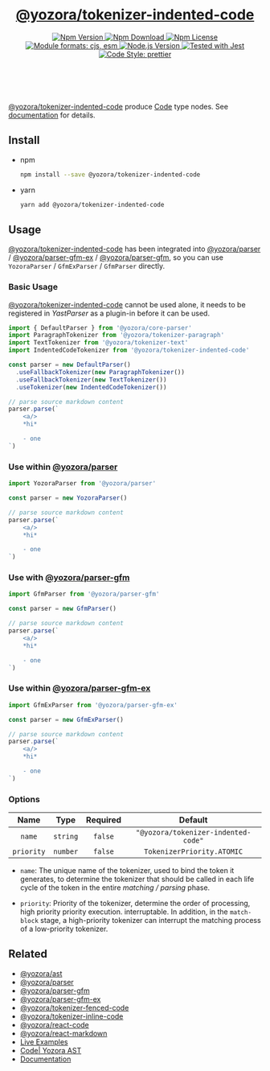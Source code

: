 <!-- :begin use tokenizer/banner -->

<header>
  <h1 align="center">
    <a href="https://github.com/yozorajs/yozora/tree/v2.2.0/tokenizers/indented-code#readme">@yozora/tokenizer-indented-code</a>
  </h1>
  <div align="center">
    <a href="https://www.npmjs.com/package/@yozora/tokenizer-indented-code">
      <img
        alt="Npm Version"
        src="https://img.shields.io/npm/v/@yozora/tokenizer-indented-code.svg"
      />
    </a>
    <a href="https://www.npmjs.com/package/@yozora/tokenizer-indented-code">
      <img
        alt="Npm Download"
        src="https://img.shields.io/npm/dm/@yozora/tokenizer-indented-code.svg"
      />
    </a>
    <a href="https://www.npmjs.com/package/@yozora/tokenizer-indented-code">
      <img
        alt="Npm License"
        src="https://img.shields.io/npm/l/@yozora/tokenizer-indented-code.svg"
      />
    </a>
    <a href="#install">
      <img
        alt="Module formats: cjs, esm"
        src="https://img.shields.io/badge/module_formats-cjs%2C%20esm-green.svg"
      />
    </a>
    <a href="https://github.com/nodejs/node">
      <img
        alt="Node.js Version"
        src="https://img.shields.io/node/v/@yozora/tokenizer-indented-code"
      />
    </a>
    <a href="https://github.com/facebook/jest">
      <img
        alt="Tested with Jest"
        src="https://img.shields.io/badge/tested_with-jest-9c465e.svg"
      />
    </a>
    <a href="https://github.com/prettier/prettier">
      <img
        alt="Code Style: prettier"
        src="https://img.shields.io/badge/code_style-prettier-ff69b4.svg?style=flat-square"
      />
    </a>
  </div>
</header>
<br/>

<!-- :end -->

[@yozora/tokenizer-indented-code] produce [Code][node-type] type nodes.
See [documentation][docpage] for details.

<!-- :begin use tokenizer/usage -->

## Install

* npm

  ```bash
  npm install --save @yozora/tokenizer-indented-code
  ```

* yarn

  ```bash
  yarn add @yozora/tokenizer-indented-code
  ```


## Usage

[@yozora/tokenizer-indented-code][] has been integrated into [@yozora/parser][] / [@yozora/parser-gfm-ex][] / [@yozora/parser-gfm][],
so you can use `YozoraParser` / `GfmExParser` / `GfmParser` directly.

### Basic Usage

[@yozora/tokenizer-indented-code][] cannot be used alone, it needs to be
registered in *YastParser* as a plugin-in before it can be used.

```typescript {4,9}
import { DefaultParser } from '@yozora/core-parser'
import ParagraphTokenizer from '@yozora/tokenizer-paragraph'
import TextTokenizer from '@yozora/tokenizer-text'
import IndentedCodeTokenizer from '@yozora/tokenizer-indented-code'

const parser = new DefaultParser()
  .useFallbackTokenizer(new ParagraphTokenizer())
  .useFallbackTokenizer(new TextTokenizer())
  .useTokenizer(new IndentedCodeTokenizer())

// parse source markdown content
parser.parse(`
    <a/>
    *hi*

    - one
`)
```

### Use within [@yozora/parser][]

```typescript
import YozoraParser from '@yozora/parser'

const parser = new YozoraParser()

// parse source markdown content
parser.parse(`
    <a/>
    *hi*

    - one
`)
```

### Use with [@yozora/parser-gfm][]

```typescript
import GfmParser from '@yozora/parser-gfm'

const parser = new GfmParser()

// parse source markdown content
parser.parse(`
    <a/>
    *hi*

    - one
`)
```

### Use within [@yozora/parser-gfm-ex][]

```typescript
import GfmExParser from '@yozora/parser-gfm-ex'

const parser = new GfmExParser()

// parse source markdown content
parser.parse(`
    <a/>
    *hi*

    - one
`)
```

### Options

Name              | Type        | Required  | Default
:----------------:|:-----------:|:---------:|:--------------:
`name`            | `string`    | `false`   | `"@yozora/tokenizer-indented-code"`
`priority`        | `number`    | `false`   | `TokenizerPriority.ATOMIC`

* `name`: The unique name of the tokenizer, used to bind the token it generates,
  to determine the tokenizer that should be called in each life cycle of the
  token in the entire *matching / parsing* phase.

* `priority`: Priority of the tokenizer, determine the order of processing,
  high priority priority execution. interruptable. In addition, in the `match-block`
  stage, a high-priority tokenizer can interrupt the matching process of a
  low-priority tokenizer.

<!-- :end -->

## Related


* [@yozora/ast][]
* [@yozora/parser][]
* [@yozora/parser-gfm][]
* [@yozora/parser-gfm-ex][]
* [@yozora/tokenizer-fenced-code][]
* [@yozora/tokenizer-inline-code][]
* [@yozora/react-code][]
* [@yozora/react-markdown][]
* [Live Examples][live-examples]
* [Code| Yozora AST][node-type]
* [Documentation][docpage]

[node-type]: http://yozora.guanghechen.com/docs/package/ast#code

<!-- :begin use tokenizer/definitions -->

[live-examples]: https://yozora.guanghechen.com/docs/package/tokenizer-indented-code#live-examples
[docpage]: https://yozora.guanghechen.com/docs/package/tokenizer-indented-code
[homepage]: https://github.com/yozorajs/yozora/tree/v2.2.0/tokenizers/indented-code#readme
[gfm-spec]: https://github.github.com/gfm
[mdast-homepage]: https://github.com/syntax-tree/mdast

[@yozora/ast]:                                https://github.com/yozorajs/yozora/tree/v2.2.0/packages/ast#readme
[@yozora/ast-util]:                           https://github.com/yozorajs/yozora/tree/v2.2.0/packages/ast-util#readme
[@yozora/character]:                          https://github.com/yozorajs/yozora/tree/v2.2.0/packages/character#readme
[@yozora/eslint-config]:                      https://github.com/yozorajs/yozora/tree/release-2.x.x/packages/eslint-config#readme
[@yozora/core-parser]:                        https://github.com/yozorajs/yozora/tree/v2.2.0/packages/core-parser#readme
[@yozora/core-tokenizer]:                     https://github.com/yozorajs/yozora/tree/v2.2.0/packages/core-tokenizer#readme
[@yozora/invariant]:                          https://github.com/yozorajs/yozora/tree/v2.2.0/packages/invariant#readme
[@yozora/jest-for-tokenizer]:                 https://github.com/yozorajs/yozora/tree/release-2.x.x/packages/jest-for-tokenizer#readme
[@yozora/parser]:                             https://github.com/yozorajs/yozora/tree/v2.2.0/packages/parser#readme
[@yozora/parser-gfm]:                         https://github.com/yozorajs/yozora/tree/v2.2.0/packages/parser-gfm#readme
[@yozora/parser-gfm-ex]:                      https://github.com/yozorajs/yozora/tree/v2.2.0/packages/parser-gfm-ex#readme
[@yozora/template-tokenizer]:                 https://github.com/yozorajs/yozora/tree/release-2.x.x/packages/template-tokenizer#readme
[@yozora/tokenizer-admonition]:               https://github.com/yozorajs/yozora/tree/v2.2.0/tokenizers/admonition#readme
[@yozora/tokenizer-autolink]:                 https://github.com/yozorajs/yozora/tree/v2.2.0/tokenizers/autolink#readme
[@yozora/tokenizer-autolink-extension]:       https://github.com/yozorajs/yozora/tree/v2.2.0/tokenizers/autolink-extension#readme
[@yozora/tokenizer-blockquote]:               https://github.com/yozorajs/yozora/tree/v2.2.0/tokenizers/blockquote#readme
[@yozora/tokenizer-break]:                    https://github.com/yozorajs/yozora/tree/v2.2.0/tokenizers/break#readme
[@yozora/tokenizer-definition]:               https://github.com/yozorajs/yozora/tree/v2.2.0/tokenizers/definition#readme
[@yozora/tokenizer-delete]:                   https://github.com/yozorajs/yozora/tree/v2.2.0/tokenizers/delete#readme
[@yozora/tokenizer-ecma-import]:              https://github.com/yozorajs/yozora/tree/v2.2.0/tokenizers/ecma-import#readme
[@yozora/tokenizer-emphasis]:                 https://github.com/yozorajs/yozora/tree/v2.2.0/tokenizers/emphasis#readme
[@yozora/tokenizer-fenced-block]:             https://github.com/yozorajs/yozora/tree/v2.2.0/tokenizers/fenced-block#readme
[@yozora/tokenizer-fenced-code]:              https://github.com/yozorajs/yozora/tree/v2.2.0/tokenizers/fenced-code#readme
[@yozora/tokenizer-footnote]:                 https://github.com/yozorajs/yozora/tree/v2.2.0/tokenizers/footnote#readme
[@yozora/tokenizer-footnote-definition]:      https://github.com/yozorajs/yozora/tree/v2.2.0/tokenizers/footnote-definition#readme
[@yozora/tokenizer-footnote-reference]:       https://github.com/yozorajs/yozora/tree/v2.2.0/tokenizers/footnote-reference#readme
[@yozora/tokenizer-heading]:                  https://github.com/yozorajs/yozora/tree/v2.2.0/tokenizers/heading#readme
[@yozora/tokenizer-html-block]:               https://github.com/yozorajs/yozora/tree/v2.2.0/tokenizers/html-block#readme
[@yozora/tokenizer-html-inline]:              https://github.com/yozorajs/yozora/tree/v2.2.0/tokenizers/html-inline#readme
[@yozora/tokenizer-image]:                    https://github.com/yozorajs/yozora/tree/v2.2.0/tokenizers/image#readme
[@yozora/tokenizer-image-reference]:          https://github.com/yozorajs/yozora/tree/v2.2.0/tokenizers/image-reference#readme
[@yozora/tokenizer-indented-code]:            https://github.com/yozorajs/yozora/tree/v2.2.0/tokenizers/indented-code#readme
[@yozora/tokenizer-inline-code]:              https://github.com/yozorajs/yozora/tree/v2.2.0/tokenizers/inline-code#readme
[@yozora/tokenizer-inline-math]:              https://github.com/yozorajs/yozora/tree/v2.2.0/tokenizers/inline-math#readme
[@yozora/tokenizer-link]:                     https://github.com/yozorajs/yozora/tree/v2.2.0/tokenizers/link#readme
[@yozora/tokenizer-link-reference]:           https://github.com/yozorajs/yozora/tree/v2.2.0/tokenizers/link-reference#readme
[@yozora/tokenizer-list]:                     https://github.com/yozorajs/yozora/tree/v2.2.0/tokenizers/list#readme
[@yozora/tokenizer-math]:                     https://github.com/yozorajs/yozora/tree/v2.2.0/tokenizers/math#readme
[@yozora/tokenizer-paragraph]:                https://github.com/yozorajs/yozora/tree/v2.2.0/tokenizers/paragraph#readme
[@yozora/tokenizer-setext-heading]:           https://github.com/yozorajs/yozora/tree/v2.2.0/tokenizers/setext-heading#readme
[@yozora/tokenizer-table]:                    https://github.com/yozorajs/yozora/tree/v2.2.0/tokenizers/table#readme
[@yozora/tokenizer-text]:                     https://github.com/yozorajs/yozora/tree/v2.2.0/tokenizers/text#readme
[@yozora/tokenizer-thematic-break]:           https://github.com/yozorajs/yozora/tree/v2.2.0/tokenizers/thematic-break#readme

[@yozora/react-admonition]:                   https://github.com/yozorajs/yozora-react/tree/main/packages/admonition#readme
[@yozora/react-blockquote]:                   https://github.com/yozorajs/yozora-react/tree/main/packages/blockquote#readme
[@yozora/react-break]:                        https://github.com/yozorajs/yozora-react/tree/main/packages/break#readme
[@yozora/react-delete]:                       https://github.com/yozorajs/yozora-react/tree/main/packages/delete#readme
[@yozora/react-emphasis]:                     https://github.com/yozorajs/yozora-react/tree/main/packages/emphasis#readme
[@yozora/react-code]:                         https://github.com/yozorajs/yozora-react/tree/main/packages/code#readme
[@yozora/react-code-live]:                    https://github.com/yozorajs/yozora-react/tree/main/packages/code-live#readme
[@yozora/react-footnote-definitions]:         https://github.com/yozorajs/yozora-react/tree/main/packages/footnote-definitions#readme
[@yozora/react-footnote-reference]:           https://github.com/yozorajs/yozora-react/tree/main/packages/footnote-reference#readme
[@yozora/react-heading]:                      https://github.com/yozorajs/yozora-react/tree/main/packages/heading#readme
[@yozora/react-image]:                        https://github.com/yozorajs/yozora-react/tree/main/packages/image#readme
[@yozora/react-inline-code]:                  https://github.com/yozorajs/yozora-react/tree/main/packages/inline-code#readme
[@yozora/react-inline-math]:                  https://github.com/yozorajs/yozora-react/tree/main/packages/inline-math#readme
[@yozora/react-link]:                         https://github.com/yozorajs/yozora-react/tree/main/packages/link#readme
[@yozora/react-list]:                         https://github.com/yozorajs/yozora-react/tree/main/packages/list#readme
[@yozora/react-list-item]:                    https://github.com/yozorajs/yozora-react/tree/main/packages/list-item#readme
[@yozora/react-markdown]:                     https://github.com/yozorajs/yozora-react/tree/main/packages/markdown#readme
[@yozora/react-math]:                         https://github.com/yozorajs/yozora-react/tree/main/packages/math#readme
[@yozora/react-paragraph]:                    https://github.com/yozorajs/yozora-react/tree/main/packages/paragraph#readme
[@yozora/react-strong]:                       https://github.com/yozorajs/yozora-react/tree/main/packages/strong#readme
[@yozora/react-table]:                        https://github.com/yozorajs/yozora-react/tree/main/packages/table#readme
[@yozora/react-text]:                         https://github.com/yozorajs/yozora-react/tree/main/packages/text#readme
[@yozora/react-thematic-break]:               https://github.com/yozorajs/yozora-react/tree/main/packages/thematic-break#readme

[doc-live-examples/gfm]:                      https://yozora.guanghechen.com/docs/example/gfm
[doc-@yozora/ast]:                            https://yozora.guanghechen.com/docs/package/ast
[doc-@yozora/ast-util]:                       https://yozora.guanghechen.com/docs/package/ast-util
[doc-@yozora/core-parser]:                    https://yozora.guanghechen.com/docs/package/core-parser
[doc-@yozora/core-tokenizer]:                 https://yozora.guanghechen.com/docs/package/core-tokenizer
[doc-@yozora/parser]:                         https://yozora.guanghechen.com/docs/package/parser
[doc-@yozora/parser-gfm]:                     https://yozora.guanghechen.com/docs/package/parser-gfm
[doc-@yozora/parser-gfm-ex]:                  https://yozora.guanghechen.com/docs/package/parser-gfm-ex
[doc-@yozora/tokenizer-admonition]:           https://yozora.guanghechen.com/docs/package/tokenizer-admonition
[doc-@yozora/tokenizer-autolink]:             https://yozora.guanghechen.com/docs/package/tokenizer-autolink
[doc-@yozora/tokenizer-autolink-extension]:   https://yozora.guanghechen.com/docs/package/tokenizer-autolink-extension
[doc-@yozora/tokenizer-blockquote]:           https://yozora.guanghechen.com/docs/package/tokenizer-blockquote
[doc-@yozora/tokenizer-break]:                https://yozora.guanghechen.com/docs/package/tokenizer-break
[doc-@yozora/tokenizer-delete]:               https://yozora.guanghechen.com/docs/package/tokenizer-delete
[doc-@yozora/tokenizer-emphasis]:             https://yozora.guanghechen.com/docs/package/tokenizer-emphasis
[doc-@yozora/tokenizer-fenced-code]:          https://yozora.guanghechen.com/docs/package/tokenizer-fenced-code
[doc-@yozora/tokenizer-heading]:              https://yozora.guanghechen.com/docs/package/tokenizer-heading
[doc-@yozora/tokenizer-html-block]:           https://yozora.guanghechen.com/docs/package/tokenizer-html-block
[doc-@yozora/tokenizer-html-inline]:          https://yozora.guanghechen.com/docs/package/tokenizer-html-inline
[doc-@yozora/tokenizer-image]:                https://yozora.guanghechen.com/docs/package/tokenizer-image
[doc-@yozora/tokenizer-image-reference]:      https://yozora.guanghechen.com/docs/package/tokenizer-image-reference
[doc-@yozora/tokenizer-indented-code]:        https://yozora.guanghechen.com/docs/package/tokenizer-indented-code
[doc-@yozora/tokenizer-inline-code]:          https://yozora.guanghechen.com/docs/package/tokenizer-inline-code
[doc-@yozora/tokenizer-inline-math]:          https://yozora.guanghechen.com/docs/package/tokenizer-inline-math
[doc-@yozora/tokenizer-link]:                 https://yozora.guanghechen.com/docs/package/tokenizer-link
[doc-@yozora/tokenizer-definition]:           https://yozora.guanghechen.com/docs/package/tokenizer-definition
[doc-@yozora/tokenizer-link-reference]:       https://yozora.guanghechen.com/docs/package/tokenizer-link-reference
[doc-@yozora/tokenizer-list]:                 https://yozora.guanghechen.com/docs/package/tokenizer-list
[doc-@yozora/tokenizer-math]:                 https://yozora.guanghechen.com/docs/package/tokenizer-math
[doc-@yozora/tokenizer-paragraph]:            https://yozora.guanghechen.com/docs/package/tokenizer-paragraph
[doc-@yozora/tokenizer-setext-heading]:       https://yozora.guanghechen.com/docs/package/tokenizer-setext-heading
[doc-@yozora/tokenizer-table]:                https://yozora.guanghechen.com/docs/package/tokenizer-table
[doc-@yozora/tokenizer-text]:                 https://yozora.guanghechen.com/docs/package/tokenizer-text
[doc-@yozora/tokenizer-thematic-break]:       https://yozora.guanghechen.com/docs/package/tokenizer-thematic-break
[doc-@yozora/jest-for-tokenizer]:             https://yozora.guanghechen.com/docs/package/jest-for-tokenizer
[doc-@yozora/parser-gfm]:                     https://yozora.guanghechen.com/docs/package/parser-gfm

[gfm-atx-heading]:                            https://github.github.com/gfm/#atx-heading
[gfm-autolink]:                               https://github.github.com/gfm/#autolinks
[gfm-autolink-extension]:                     https://github.github.com/gfm/#autolinks-extension-
[gfm-blockquote]:                             https://github.github.com/gfm/#block-quotes
[gfm-bullet-list]:                            https://github.github.com/gfm/#bullet-list
[gfm-delete]:                                 https://github.github.com/gfm/#strikethrough-extension-
[gfm-emphasis]:                               https://github.github.com/gfm/#can-open-emphasis
[gfm-fenced-code]:                            https://github.github.com/gfm/#fenced-code-block
[gfm-hard-line-break]:                        https://github.github.com/gfm/#hard-line-break
[gfm-html-block]:                             https://github.github.com/gfm/#html-block
[gfm-html-inline]:                            https://github.github.com/gfm/#raw-html
[gfm-image]:                                  https://github.github.com/gfm/#images
[gfm-image-reference]:                        https://github.github.com/gfm/#example-590
[gfm-indented-code]:                          https://github.github.com/gfm/#indented-code-block
[gfm-inline-code]:                            https://github.github.com/gfm/#code-span
[gfm-link]:                                   https://github.github.com/gfm/#inline-link
[gfm-definition]:                             https://github.github.com/gfm/#link-reference-definition
[gfm-link-reference]:                         https://github.github.com/gfm/#reference-link
[gfm-list]:                                   https://github.github.com/gfm/#lists
[gfm-list-item]:                              https://github.github.com/gfm/#list-items
[gfm-list-task-item]:                         https://github.github.com/gfm/#task-list-items-extension-
[gfm-paragraph]:                              https://github.github.com/gfm/#paragraph
[gfm-setext-heading]:                         https://github.github.com/gfm/#setext-heading
[gfm-soft-line-break]:                        https://github.github.com/gfm/#soft-line-breaks
[gfm-strong]:                                 https://github.github.com/gfm/#can-open-strong-emphasis
[gfm-tab]:                                    https://github.github.com/gfm/#tabs
[gfm-table]:                                  https://github.github.com/gfm/#table
[gfm-text]:                                   https://github.github.com/gfm/#soft-line-breaks
[gfm-thematic-break]:                         https://github.github.com/gfm/#thematic-break

<!-- :end -->
